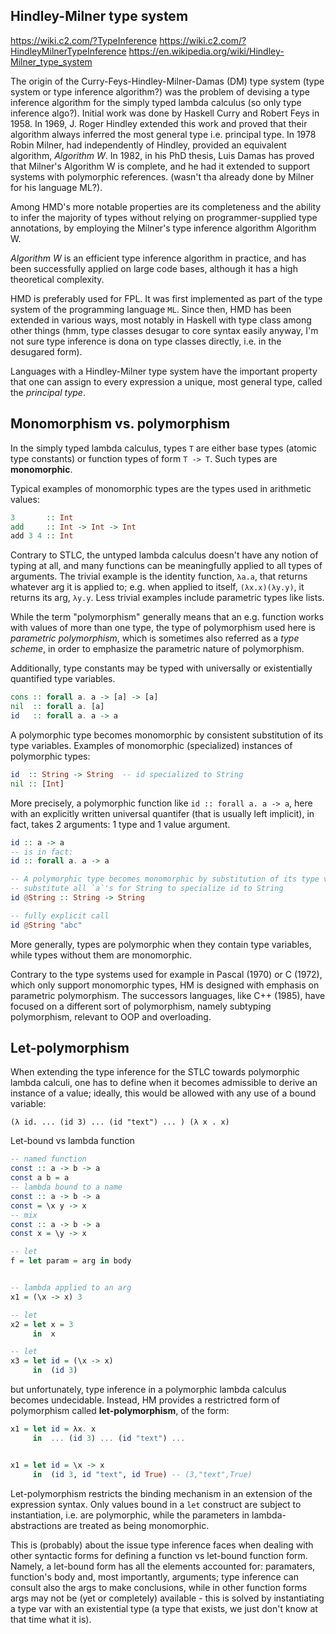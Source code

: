 ## Hindley-Milner type system

https://wiki.c2.com/?TypeInference
https://wiki.c2.com/?HindleyMilnerTypeInference
https://en.wikipedia.org/wiki/Hindley-Milner_type_system

The origin of the Curry-Feys-Hindley-Milner-Damas (DM) type system (type system or type inference algorithm?) was the problem of devising a type inference algorithm for the simply typed lambda calculus (so only type inference algo?). Initial work was done by Haskell Curry and Robert Feys in 1958. In 1969, J. Roger Hindley extended this work and proved that their algorithm always inferred the most general type i.e. principal type. In 1978 Robin Milner, had independently of Hindley, provided an equivalent algorithm, *Algorithm W*. In 1982, in his PhD thesis, Luis Damas has proved that Milner's Algorithm W is complete, and he had it extended to support systems with polymorphic references. (wasn't tha already done by Milner for his language ML?).

Among HMD's more notable properties are its completeness and the ability to infer the majority of types without relying on programmer-supplied type annotations, by employing the Milner's type inference algorithm Algorithm W.

*Algorithm W* is an efficient type inference algorithm in practice, and has been successfully applied on large code bases, although it has a high theoretical complexity.

HMD is preferably used for FPL. It was first implemented as part of the type system of the programming language `ML`. Since then, HMD has been extended in various ways, most notably in Haskell with type class among other things (hmm, type classes desugar to core syntax easily anyway, I'm not sure type inference is dona on type classes directly, i.e. in the desugared form).

Languages with a Hindley-Milner type system have the important property that one can assign to every expression a unique, most general type, called the *principal type*.

## Monomorphism vs. polymorphism

In the simply typed lambda calculus, types `T` are either base types (atomic type constants) or function types of form `T -> T`. Such types are **monomorphic**.

Typical examples of monomorphic types are the types used in arithmetic values:

```hs
3       :: Int
add     :: Int -> Int -> Int
add 3 4 :: Int
```

Contrary to STLC, the untyped lambda calculus doesn't have any notion of typing at all, and many functions can be meaningfully applied to all types of arguments. The trivial example is the identity function, `λa.a`, that returns whatever arg it is applied to; e.g. when applied to itself, `(λx.x)(λy.y)`, it returns its arg, `λy.y`. Less trivial examples include parametric types like lists.

While the term "polymorphism" generally means that an e.g. function works with values of more than one type, the type of polymorphism used here is *parametric polymorphism*, which is sometimes also referred as a *type scheme*, in order to emphasize the parametric nature of polymorphism.

Additionally, type constants may be typed with universally or existentially quantified type variables.

```hs
cons :: forall a. a -> [a] -> [a]
nil  :: forall a. [a]
id   :: forall a. a -> a
```

A polymorphic type becomes monomorphic by consistent substitution of its type variables. Examples of monomorphic (specialized) instances of polymorphic types:

```hs
id  :: String -> String  -- id specialized to String
nil :: [Int]
```

More precisely, a polymorphic function like `id :: forall a. a -> a`, here with an explicitly written universal quantifer (that is usually left implicit), in fact, takes 2 arguments: 1 type and 1 value argument.

```hs
id :: a -> a
-- is in fact:
id :: forall a. a -> a

-- A polymorphic type becomes monomorphic by substitution of its type vars
-- substitute all `a`'s for String to specialize id to String
id @String :: String -> String

-- fully explicit call
id @String "abc"
```

More generally, types are polymorphic when they contain type variables, while types without them are monomorphic.

Contrary to the type systems used for example in Pascal (1970) or C (1972), which only support monomorphic types, HM is designed with emphasis on parametric polymorphism. The successors languages, like C++ (1985), have focused on a different sort of polymorphism, namely subtyping polymorphism, relevant to OOP and overloading.

## Let-polymorphism

When extending the type inference for the STLC towards polymorphic lambda calculi, one has to define when it becomes admissible to derive an instance of a value; ideally, this would be allowed with any use of a bound variable:

```
(λ id. ... (id 3) ... (id "text") ... ) (λ x . x)
```

Let-bound vs lambda function

```hs
-- named function
const :: a -> b -> a
const a b = a
-- lambda bound to a name
const :: a -> b -> a
const = \x y -> x
-- mix
const :: a -> b -> a
const x = \y -> x

-- let
f = let param = arg in body


-- lambda applied to an arg
x1 = (\x -> x) 3

-- let
x2 = let x = 3
     in  x

-- let
x3 = let id = (\x -> x)
     in  (id 3)
```

but unfortunately, type inference in a polymorphic lambda calculus becomes undecidable. Instead, HM provides a restrictred form of polymorphism called **let-polymorphism**, of the form:

```hs
x1 = let id = λx. x
     in  ... (id 3) ... (id "text") ...


x1 = let id = \x -> x
     in  (id 3, id "text", id True) -- (3,"text",True)
```

Let-polymorphism restricts the binding mechanism in an extension of the expression syntax. Only values bound in a `let` construct are subject to instantiation, i.e. are polymorphic, while the parameters in lambda-abstractions are treated as being monomorphic.

This is (probably) about the issue type inference faces when dealing with other syntactic forms for defining a function vs let-bound function form. Namely, a let-bound form has all the elements accounted for: paramaters, function's body and, most importantly, arguments; type inference can consult also the args to make conclusions, while in other function forms args may not be (yet or completely) available - this is solved by instantiating a type var with an existential type (a type that exists, we just don't know at that time what it is).
